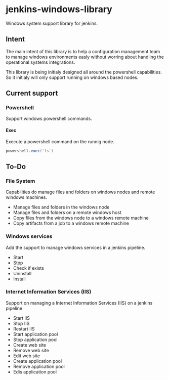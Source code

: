 # jenkins-windows-library
Windows system support library for jenkins.

## Intent
The main intent of this library is to help a configuration management team to manage windows environments easly without worring about handling the operational systems integrations.

This library is being initialy designed all around the powershell capabilities. So it initialy will only support running on windows based nodes.

## Current support
### Powershell
Support windows powershell commands.

#### Exec
Execute a powershell command on the runnig node.
```groovy
powershell.exec('ls')
```

## To-Do
### File System
Capabilities do manage files and folders on windows nodes and remote windows machines.
- Manage files and folders in the windows node
- Manage files and folders on a remote windows host
- Copy files from the windows node to a windows remote machine
- Copy artifacts from a job to a windows remote machine
### Windows services
Add the support to manage windows services in a jenkins pipeline.
- Start
- Stop
- Check if exists
- Uninstall
- Install
### Internet Information Services (IIS)
Support on managing a Internet Information Services (IIS) on a jenkins pipeline
- Start IIS
- Stop IIS
- Restart IIS
- Start application pool
- Stop application pool
- Create web site
- Remove web site
- Edit web site
- Create application pool
- Remove application pool
- Edis application pool
